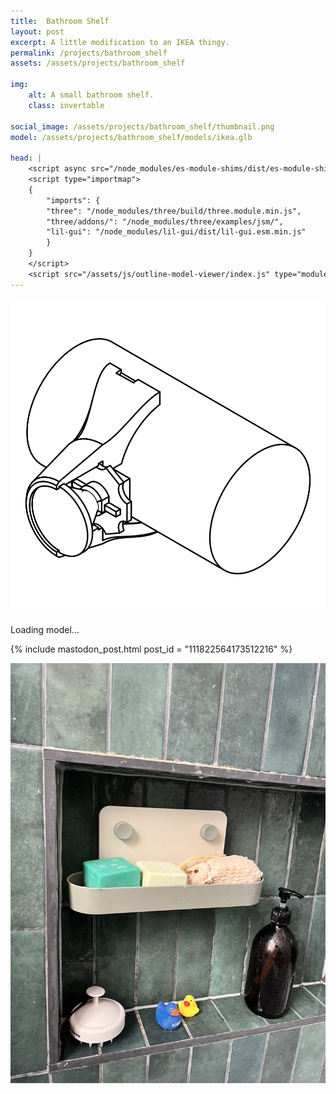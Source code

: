 ```yaml
---
title:  Bathroom Shelf
layout: post
excerpt: A little modification to an IKEA thingy.
permalink: /projects/bathroom_shelf
assets: /assets/projects/bathroom_shelf

img:
    alt: A small bathroom shelf.
    class: invertable

social_image: /assets/projects/bathroom_shelf/thumbnail.png
model: /assets/projects/bathroom_shelf/models/ikea.glb

head: |
    <script async src="/node_modules/es-module-shims/dist/es-module-shims.js"></script>
    <script type="importmap">
    {
        "imports": {
        "three": "/node_modules/three/build/three.module.min.js",
        "three/addons/": "/node_modules/three/examples/jsm/",
        "lil-gui": "/node_modules/lil-gui/dist/lil-gui.esm.min.js"
        }
    }
    </script>
    <script src="/assets/js/outline-model-viewer/index.js" type="module"></script>
---
```

<outline-model-viewer model = "/assets/projects/bathroom_shelf/models/ikea.glb" zoom=845>
    <img class="outline-model-poster no-wc" src = "/assets/projects/bike_lights/thumbnail.svg">
    <p class="has-wc">Loading model...</p>
</outline-model-viewer>

{% include mastodon_post.html post_id = "111822564173512216" %}

<img src="/assets/projects/bathroom_shelf/test.jpeg" alt="test">